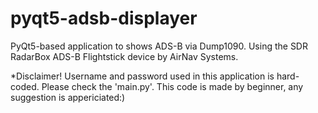 # pyqt5-adsb-displayer
PyQt5-based application to shows ADS-B via Dump1090.
Using the SDR RadarBox ADS-B Flightstick device by AirNav Systems.

*Disclaimer!
Username and password used in this application is hard-coded. Please check the 'main.py'.
This code is made by beginner, any suggestion is appericiated:)
